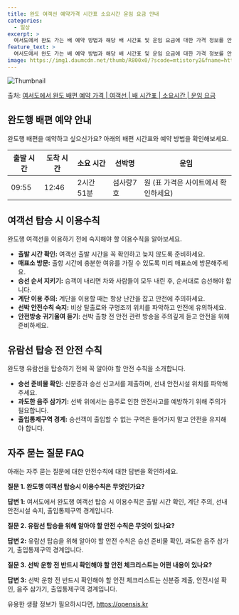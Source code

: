 ```yaml
---
title: 완도 여객선 예약가격 시간표 소요시간 운임 요금 안내
categories:
  - 일상
excerpt: >
  여서도에서 완도 가는 배 예약 방법과 해당 배 시간표 및 운임 요금에 대한 가격 정보를 안내 드리겠습니다. 안전하고 재밋는 완도행 여행을 위해 아래 정보 참고하시기 바랍니다. 완도행 배편 예약하기 👈 클릭여서도에서 완도행 배 시간표출발 시간도착 시간소요 시간선박명요금09:5512:462시간 51분섬사랑7호.원완도행 배편 예약하기 👈 클릭여서도에서 완도행 여객선 탑승 시 이용수칙여행을 즐기기 전 이용수칙을 숙지해 안전한 여행을 즐겨보세요. 1) 배 출항시간 확인 여객선 출항 시간을 꼭 확인하여 늦지 않도록 준비합니다. 2) 출항 전 매표소 방문 혼잡을 피하기 위해 출항 시간에 충분한 여유를 가질 수 있도록 미리 매표소에 방문하세요. 3) 승선 순서 지켜 탑승 선박이 도착하여 승객이 내리면 차와 사람들이 모..
feature_text: >
  여서도에서 완도 가는 배 예약 방법과 해당 배 시간표 및 운임 요금에 대한 가격 정보를 안내 드리겠습니다. 안전하고 재밋는 완도행 여행을 위해 아래 정보 참고하시기 바랍니다. 완도행 배편 예약하기 👈 클릭여서도에서 완도행 배 시간표출발 시간도착 시간소요 시간선박명요금09:5512:462시간 51분섬사랑7호.원완도행 배편 예약하기 👈 클릭여서도에서 완도행 여객선 탑승 시 이용수칙여행을 즐기기 전 이용수칙을 숙지해 안전한 여행을 즐겨보세요. 1) 배 출항시간 확인 여객선 출항 시간을 꼭 확인하여 늦지 않도록 준비합니다. 2) 출항 전 매표소 방문 혼잡을 피하기 위해 출항 시간에 충분한 여유를 가질 수 있도록 미리 매표소에 방문하세요. 3) 승선 순서 지켜 탑승 선박이 도착하여 승객이 내리면 차와 사람들이 모..
image: https://img1.daumcdn.net/thumb/R800x0/?scode=mtistory2&fname=https%3A%2F%2Fblog.kakaocdn.net%2Fdn%2FohC8v%2FbtsHCQgGVTZ%2Ft08bDO888pwfDEgClqK811%2Fimg.webp
---
```


![Thumbnail](https://img1.daumcdn.net/thumb/R800x0/?scode=mtistory2&fname=https%3A%2F%2Fblog.kakaocdn.net%2Fdn%2FohC8v%2FbtsHCQgGVTZ%2Ft08bDO888pwfDEgClqK811%2Fimg.webp)

<p>출처: <a href="https://opensis.kr/entry/%EC%97%AC%EC%84%9C%EB%8F%84%EC%97%90%EC%84%9C-%EC%99%84%EB%8F%84-%EB%B0%B0%ED%8E%B8-%EC%98%88%EC%95%BD-%EA%B0%80%EA%B2%A9-%EC%97%AC%EA%B0%9D%EC%84%A0-%EB%B0%B0-%EC%8B%9C%EA%B0%84%ED%91%9C-%EC%86%8C%EC%9A%94%EC%8B%9C%EA%B0%84-%EC%9A%B4%EC%9E%84-%EC%9A%94%EA%B8%88" rel="dofollow">여서도에서 완도 배편 예약 가격 | 여객선 | 배 시간표 | 소요시간 | 운임 요금</a> </p>

## 완도행 배편 예약 안내

완도행 배편을 예약하고 싶으신가요? 아래의 배편 시간표와 예약 방법을 확인해보세요.

출발 시간 | 도착 시간 | 소요 시간 | 선박명 | 운임  
---|---|---|---|---  
09:55 | 12:46 | 2시간 51분 | 섬사랑7호 | 원 (표 가격은 사이트에서 확인하세요)  
  


## 여객선 탑승 시 이용수칙

완도행 여객선을 이용하기 전에 숙지해야 할 이용수칙을 알아보세요.

  * **출발 시간 확인:** 여객선 출발 시간을 꼭 확인하고 늦지 않도록 준비하세요.
  * **매표소 방문:** 출항 시간에 충분한 여유를 가질 수 있도록 미리 매표소에 방문해주세요.
  * **승선 순서 지키기:** 승객이 내리면 차와 사람들이 모두 내린 후, 순서대로 승선해야 합니다.
  * **계단 이용 주의:** 계단을 이용할 때는 항상 난간을 잡고 안전에 주의하세요.
  * **선박 안전수칙 숙지:** 비상 탈출로와 구명조끼 위치를 파악하고 안전에 유의하세요.
  * **안전방송 귀기울여 듣기:** 선박 출항 전 안전 관련 방송을 주의깊게 듣고 안전을 위해 준비하세요.



## 유람선 탑승 전 안전 수칙

완도행 유람선을 탑승하기 전에 꼭 알아야 할 안전 수칙을 소개합니다.

  * **승선 준비물 확인:** 신분증과 승선 신고서를 제출하며, 선내 안전시설 위치를 파악해주세요.
  * **과도한 음주 삼가기:** 선박 위에서는 음주로 인한 안전사고를 예방하기 위해 주의가 필요합니다.
  * **출입통제구역 경계:** 승선객이 출입할 수 없는 구역은 들어가지 말고 안전을 유지해야 합니다.



## 자주 묻는 질문 FAQ

아래는 자주 묻는 질문에 대한 안전수칙에 대한 답변을 확인하세요.

**질문 1. 완도행 여객선 탑승시 이용수칙은 무엇인가요?**

**답변 1:** 여서도에서 완도행 여객선 탑승 시 이용수칙은 출발 시간 확인, 계단 주의, 선내 안전시설 숙지, 출입통제구역 경계입니다.

**질문 2. 유람선 탑승을 위해 알아야 할 안전 수칙은 무엇이 있나요?**

**답변 2:** 유람선 탑승을 위해 알아야 할 안전 수칙은 승선 준비물 확인, 과도한 음주 삼가기, 출입통제구역 경계입니다.

**질문 3. 선박 운항 전 반드시 확인해야 할 안전 체크리스트는 어떤 내용이 있나요?**

**답변 3:** 선박 운항 전 반드시 확인해야 할 안전 체크리스트는 신분증 제출, 안전시설 확인, 음주 삼가기, 출입통제구역 경계입니다.



 

유용한 생활 정보가 필요하시다면, <a href="https://opensis.kr" rel="dofollow">https://opensis.kr</a>


